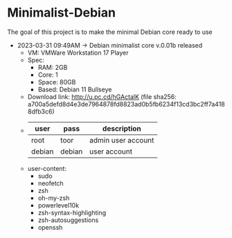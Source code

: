 # Minimalist-Debian
The goal of this project is to make the minimal Debian core ready to use

* 2023-03-31 09:49AM -> Debian minimalist core v.0.01b released
  * VM: VMWare Workstation 17 Player
  * Spec:
    * RAM: 2GB
    * Core: 1
    * Space: 80GB 
    * Based: Debian 11 Bullseye
  * Download link: http://u.pc.cd/hGActalK (file sha256: a700a5defd8d4e3de7964878fd8823ad0b5fb6234f13cd3bc2ff7a4188dfb3c6)
  * | user | pass | description |
    |------|------|-------------|
    | root | toor | admin user account |
    | debian | debian | user account |
  * user-content:
    * sudo
    * neofetch
    * zsh
    * oh-my-zsh 
    * powerlevel10k 
    * zsh-syntax-highlighting
    * zsh-autosuggestions
    * openssh
